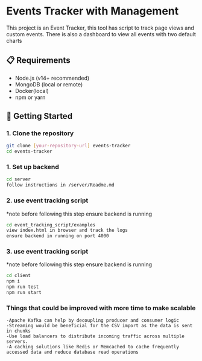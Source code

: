 # Events Tracker with Management

This project is an Event Tracker, this tool has script to track page views and custom events. There is also a dashboard to view all events with two default charts

## 📋 Requirements

- Node.js (v14+ recommended)
- MongoDB (local or remote)
- Docker(local)
- npm or yarn

## 🚀 Getting Started


### 1. Clone the repository

```bash
git clone [your-repository-url] events-tracker
cd events-tracker
```

### 1. Set up backend

```bash
cd server
follow instructions in /server/Readme.md
```

### 2. use event tracking script
*note before following this step ensure backend is running
```bash
cd event_tracking_script/examples
view index.html in browser and track the logs
ensure backend in running on port 4000 
```

### 3. use event tracking script
*note before following this step ensure backend is running
```bash
cd client
npm i
npm run test
npm run start
```

### Things that could be improved with more time to make scalable
    -Apache Kafka can help by decoupling producer and consumer logic
    -Streaming would be beneficial for the CSV import as the data is sent in chunks  
    -Use load balancers to distribute incoming traffic across multiple servers.
    -A caching solutions like Redis or Memcached to cache frequently accessed data and reduce database read operations
    



